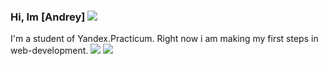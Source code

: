 ### Hi, Im [Andrey] ![](https://github.com/blackcater/blackcater/raw/main/images/Hi.gif)

I'm a student of Yandex.Practicum. Right now i am making my first steps in web-development.
![](https://github-profile-summary-cards.vercel.app/api/cards/profile-details?username=AndreySaveliev&theme=solarized_dark)
![](https://github-profile-summary-cards.vercel.app/api/cards/stats?username=AndreySaveliev&theme=solarized_dark)

<!--
**AndreySaveliev/AndreySaveliev** is a ✨ _special_ ✨ repository because its `README.md` (this file) appears on your GitHub profile.

Here are some ideas to get you started:

- 🔭 I’m currently working on ...
- 🌱 I’m currently learning ...
- 👯 I’m looking to collaborate on ...
- 🤔 I’m looking for help with ...
- 💬 Ask me about ...
- 📫 How to reach me: ...
- 😄 Pronouns: ...
- ⚡ Fun fact: ...
-->
